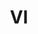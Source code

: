 ---
post_id:    2018-VI
title:      VI
images:
  - ext:    00.jpg
    asp:    4-5
    dim:    33
    dir:    v
  - ext:    02.jpg
    asp:    4-5
    dim:    33
    dir:    v
---